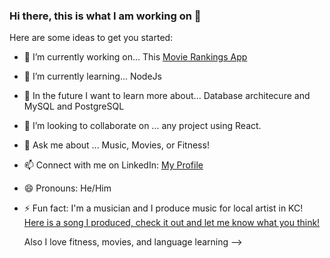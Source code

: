 ### Hi there, this is what I am working on 👋

Here are some ideas to get you started:

- 🔭 I’m currently working on... This [Movie Rankings App](https://github.com/ddanner97/Movie-Rankings)
- 🌱 I’m currently learning... NodeJs
- 🧠 In the future I want to learn more about... Database architecure and MySQL and PostgreSQL
- 👯 I’m looking to collaborate on ... any project using React.
- 💬 Ask me about ... Music, Movies, or Fitness! 
- 📫 Connect with me on LinkedIn: [My Profile](https://www.linkedin.com/in/damian-d-53415b1ba/)
- 😄 Pronouns: He/Him
- ⚡ Fun fact: I'm a musician and I produce music for local artist in KC! [Here is a song I produced, check it out and let me know what you think!](https://open.spotify.com/track/6GHiwTjjtQT93KNCtZMnyx?si=313c631878d84bc6)

  Also I love fitness, movies, and language learning 
-->
